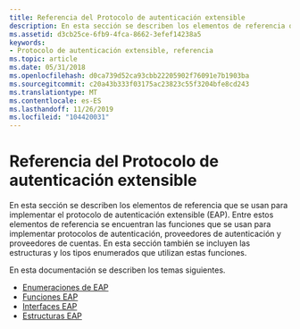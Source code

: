 ```yaml
---
title: Referencia del Protocolo de autenticación extensible
description: En esta sección se describen los elementos de referencia que se usan para implementar el protocolo de autenticación extensible (EAP).
ms.assetid: d3cb25ce-6fb9-4fca-8662-3efef14238a5
keywords:
- Protocolo de autenticación extensible, referencia
ms.topic: article
ms.date: 05/31/2018
ms.openlocfilehash: d0ca739d52ca93cbb22205902f76091e7b1903ba
ms.sourcegitcommit: c20a43b333f03175ac23823c55f3204bfe8cd243
ms.translationtype: MT
ms.contentlocale: es-ES
ms.lasthandoff: 11/26/2019
ms.locfileid: "104420031"
---
```

# <a name="extensible-authentication-protocol-reference"></a>Referencia del Protocolo de autenticación extensible

En esta sección se describen los elementos de referencia que se usan para implementar el protocolo de autenticación extensible (EAP). Entre estos elementos de referencia se encuentran las funciones que se usan para implementar protocolos de autenticación, proveedores de autenticación y proveedores de cuentas. En esta sección también se incluyen las estructuras y los tipos enumerados que utilizan estas funciones.

En esta documentación se describen los temas siguientes.

-   [Enumeraciones de EAP](eap-enumerations.md)
-   [Funciones EAP](eap-functions.md)
-   [Interfaces EAP](eap-interfaces.md)
-   [Estructuras EAP](eap-structures.md)

 

 




